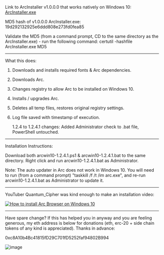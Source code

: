 Link to ArcInstaller v1.0.0.0 that works natively on Windows 10: [ArcInstaller.exe](https://www.dropbox.com/scl/fi/lbygfmmepd33gnrton88b/ArcInstaller.exe?rlkey=7me1zu9esyirgtx55bj1pypd7&st=bb55o1sl&dl=1)

MD5 hash of v1.0.0.0 ArcInstaller.exe: 19d292132925e6ddd808e273fd0fea85

Validate the MD5 (from a command prompt, CD to the same directory as the ArcInstaller.exe) - run the following command: certutil -hashfile ArcInstaller.exe MD5

------------------------------------------------------------------

What this does:

1. Downloads and installs required fonts & Arc dependencies.
2. Downloads Arc.
3. Changes registry to allow Arc to be installed on Windows 10.
4. Installs / upgrades Arc.
5. Deletes all temp files, restores original registry settings.
6. Log file saved with timestamp of execution.

   1.2.4 to 1.2.4.1 changes: Added Administrator check to .bat file, PowerShell untouched.

------------------------------------------------------------------

Installation Instructions:

Download both arcwin10-1.2.4.1.ps1 & arcwin10-1.2.4.1.bat to the same directory. Right click and run arcwin10-1.2.4.1.bat as Administrator.

Note: The auto updater in Arc does not work in Windows 10. You will need to run (from a command prompt) "taskkill /f /t /im arc.exe", and re-run arcwin10-1.2.4.1.bat as Administrator to update it.

------------------------------------------------------------------

YouTuber Quantum_Cipher was kind enough to make an installation video:

[![How to install Arc Browser on Windows 10](https://img.youtube.com/vi/46B4v7bhkYI/0.jpg)](https://www.youtube.com/watch?v=46B4v7bhkYI "How to install Arc Browser on Windows 10")

------------------------------------------------------------------

Have spare change? If this has helped you in anyway and you are feeling generous, my eth address is below for donations (eth, erc-20 + side chain tokens of any kind is appreciated). Thanks in advance:

0xc8A10b4Bc41815fD29C701fD5252faf94802B994

![image](https://github.com/devz3ro/Arc-Windows-10/assets/6265569/6c8b79e7-bc50-419c-a529-9fdea1b79cec)

